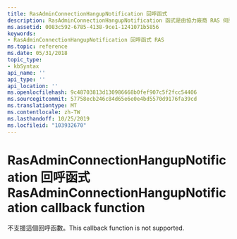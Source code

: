 ```yaml
---
title: RasAdminConnectionHangupNotification 回呼函式
description: RasAdminConnectionHangupNotification 函式是由協力廠商 RAS 伺服器管理 DLL 匯出的應用程式定義函數。 當 RAS 中斷現有的連接時，它會呼叫此函式來通知 DLL。
ms.assetid: 0083c592-6785-4138-9ce1-1241071b5856
keywords:
- RasAdminConnectionHangupNotification 回呼函式 RAS
ms.topic: reference
ms.date: 05/31/2018
topic_type:
- kbSyntax
api_name: ''
api_type: ''
api_location: ''
ms.openlocfilehash: 9c48703813d130986668b0fef907c5f2fcc54406
ms.sourcegitcommit: 57758ecb246c84d65e6e0e4bd5570d9176fa39cd
ms.translationtype: MT
ms.contentlocale: zh-TW
ms.lasthandoff: 10/25/2019
ms.locfileid: "103932670"
---
```

# <a name="rasadminconnectionhangupnotification-callback-function"></a><span data-ttu-id="ece38-105">RasAdminConnectionHangupNotification 回呼函式</span><span class="sxs-lookup"><span data-stu-id="ece38-105">RasAdminConnectionHangupNotification callback function</span></span>

<span data-ttu-id="ece38-106">不支援這個回呼函數。</span><span class="sxs-lookup"><span data-stu-id="ece38-106">This callback function is not supported.</span></span>

 

 




